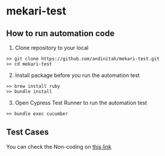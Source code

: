 # mekari-test

## How to run automation code 
1. Clone repository to your local
```
>> git clone https://github.com/andinitah/mekari-test.git
>> cd mekari-test
```

2. Install package before you run the automation test 
```
>> brew install ruby
>> bundle install
```

3. Open Cypress Test Runner to run the automation test 
```
>> bundle exec cucumber
```

## Test Cases
You can check the Non-coding on [this link](https://docs.google.com/document/d/1Ts9JGN7wP3VLLxlbDGNeM7KvhtkD0N6LYpHp4EKTYNo/edit?usp=sharing)
